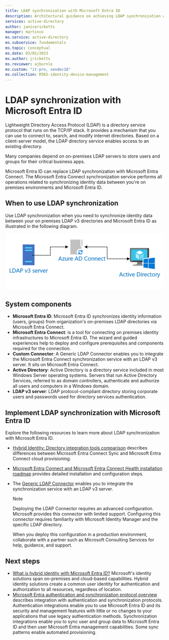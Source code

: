```yaml
---
title: LDAP synchronization with Microsoft Entra ID
description: Architectural guidance on achieving LDAP synchronization with Microsoft Entra ID.
services: active-directory
author: janicericketts
manager: martinco
ms.service: active-directory
ms.subservice: fundamentals
ms.topic: conceptual
ms.date: 03/01/2023
ms.author: jricketts
ms.reviewer: ajburnle
ms.custom: "it-pro, seodec18"
ms.collection: M365-identity-device-management
---
```

# LDAP synchronization with Microsoft Entra ID

Lightweight Directory Access Protocol (LDAP) is a directory service protocol that runs on the TCP/IP stack. It provides a mechanism that you can use to connect to, search, and modify internet directories. Based on a client-server model, the LDAP directory service enables access to an existing directory. 

Many companies depend on on-premises LDAP servers to store users and groups for their critical business apps.

Microsoft Entra ID can replace LDAP synchronization with Microsoft Entra Connect. The Microsoft Entra Connect synchronization service performs all operations related to synchronizing identity data between you're on premises environments and Microsoft Entra ID.

## When to use LDAP synchronization

Use LDAP synchronization when you need to synchronize identity data between your on premises LDAP v3 directories and Microsoft Entra ID as illustrated in the following diagram.

![architectural diagram](./media/authentication-patterns/ldap-sync.png)

## System components

* **Microsoft Entra ID**: Microsoft Entra ID synchronizes identity information (users, groups) from organization's on-premises LDAP directories via Microsoft Entra Connect.
* **Microsoft Entra Connect**: is a tool for connecting on premises identity infrastructures to Microsoft Entra ID. The wizard and guided experiences help to deploy and configure prerequisites and components required for the connection.
* **Custom Connector**: A Generic LDAP Connector enables you to integrate the Microsoft Entra Connect synchronization service with an LDAP v3 server. It sits on Microsoft Entra Connect.
* **Active Directory**: Active Directory is a directory service included in most Windows Server operating systems. Servers that run Active Directory Services, referred to as domain controllers, authenticate and authorize all users and computers in a Windows domain.
* **LDAP v3 server**: LDAP protocol-compliant directory storing corporate users and passwords used for directory services authentication.

<a name='implement-ldap-synchronization-with-azure-ad'></a>

## Implement LDAP synchronization with Microsoft Entra ID

Explore the following resources to learn more about LDAP synchronization with Microsoft Entra ID.

* [Hybrid Identity: Directory integration tools comparison](~/identity/hybrid/index.yml) describes differences between Microsoft Entra Connect Sync and Microsoft Entra Connect cloud provisioning.
* [Microsoft Entra Connect and Microsoft Entra Connect Health installation roadmap](~/identity/hybrid/connect/how-to-connect-install-roadmap.md) provides detailed installation and configuration steps.
* The [Generic LDAP Connector](/microsoft-identity-manager/reference/microsoft-identity-manager-2016-connector-genericldap) enables you to integrate the synchronization service with an LDAP v3 server.

   > [!NOTE]
   > Deploying the LDAP Connector requires an advanced configuration. Microsoft provides this connector with limited support. Configuring this connector requires familiarity with Microsoft Identity Manager and the specific LDAP directory.
   >
   > When you deploy this configuration in a production environment, collaborate with a partner such as Microsoft Consulting Services for help, guidance, and support.

## Next steps

* [What is hybrid identity with Microsoft Entra ID?](~/identity/hybrid/whatis-hybrid-identity.md) Microsoft's identity solutions span on-premises and cloud-based capabilities. Hybrid identity solutions create a common user identity for authentication and authorization to all resources, regardless of location.
* [Microsoft Entra authentication and synchronization protocol overview](auth-sync-overview.md) describes integration with authentication and synchronization protocols. Authentication integrations enable you to use Microsoft Entra ID and its security and management features with little or no changes to your applications that use legacy authentication methods. Synchronization integrations enable you to sync user and group data to Microsoft Entra ID and then user Microsoft Entra management capabilities. Some sync patterns enable automated provisioning.
